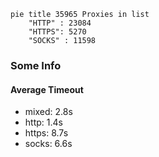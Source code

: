 
```mermaid
pie title 35965 Proxies in list
    "HTTP" : 23084
    "HTTPS": 5270
    "SOCKS" : 11598
```

### Some Info
#### Average Timeout

- mixed: 2.8s
- http: 1.4s
- https: 8.7s
- socks: 6.6s